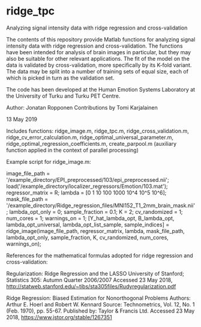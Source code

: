 # ridge_tpc
Analyzing signal intensity data with ridge regression and cross-validation

The contents of this repository provide Matlab functions for analyzing signal intensity data with ridge regression and cross-validation. The functions have been intended for analysis of brain images in particular, but they may also be suitable for other relevant applications. The fit of the model on the data is validated by cross-validation, more specifically by its K-fold variant. The data may be split into a number of training sets of equal size, each of which is picked in turn as the validation set.

The code has been developed at the Human Emotion Systems Laboratory at the University of Turku and Turku PET Centre.

Author: Jonatan Ropponen
Contributions by Tomi Karjalainen

13 May 2019


Includes functions: ridge_image.m, ridge_tpc.m, ridge_cross_validation.m, ridge_cv_error_calculation.m, ridge_optimal_universal_parameter.m, ridge_optimal_regression_coefficients.m, create_parpool.m (auxiliary function applied in the context of parallel processing)


Example script for ridge_image.m:

image_file_path = '/example_directory/EPI_preprocessed/103/epi_preprocessed.nii';
load('/example_directory/localizer_regressors/Emotion/103.mat'); 
regressor_matrix = R; 
lambda = [0 1 10 100 1000 10^4 10^5 10^6];  
mask_file_path = '/example_directory/Ridge_regression_files/MNI152_T1_2mm_brain_mask.nii'; 
lambda_opt_only = 0; 
sample_fraction = 0.1; 
K = 2; 
cv_randomized = 1; 
num_cores = 1; 
warnings_on = 1;
[Y_hat_lambda_opt, B_lambda_opt, lambda_opt_universal, lambda_opt_list_sample, sample_indices] = ridge_image(image_file_path, regressor_matrix, lambda, mask_file_path, lambda_opt_only, sample_fraction, K, cv_randomized, num_cores, warnings_on);


References for the mathematical formulas adopted for ridge regression and cross-validation:

Regularization: Ridge Regression and the LASSO
University of Stanford; Statistics 305: Autumn Quarter 2006/2007
Accessed 23 May 2018, <http://statweb.stanford.edu/~tibs/sta305files/Rudyregularization.pdf>

Ridge Regression: Biased Estimation for Nonorthogonal Problems
Authors: Arthur E. Hoerl and Robert W. Kennard
Source: Technometrics, Vol. 12, No. 1 (Feb. 1970), pp. 55-67.
Published by: Taylor & Francis Ltd.
Accessed 23 May 2018, <https://www.jstor.org/stable/1267351>
